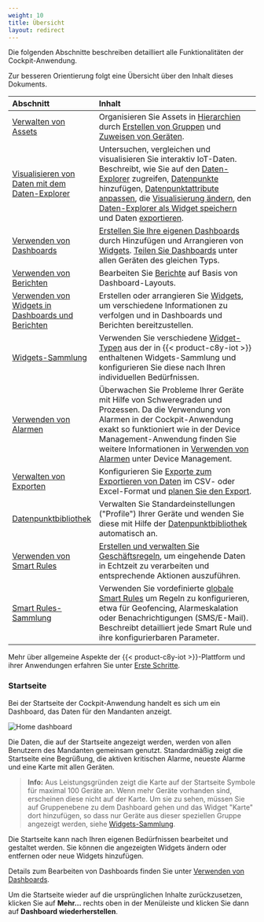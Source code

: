 ```yaml
---
weight: 10
title: Übersicht
layout: redirect
---
```


Die folgenden Abschnitte beschreiben detailliert alle Funktionalitäten der Cockpit-Anwendung.

Zur besseren Orientierung folgt eine Übersicht über den Inhalt dieses Dokuments.

<table>
<thead>
<colgroup>
   <col style="width: 20%;">
   <col style="width: 80%;">
</colgroup>
<tr>
<th align="left">Abschnitt</th>
<th align="left">Inhalt</th>
</tr>
</thead>
<tbody>
<tr>
<td align="left"><a href="#managing-assets">Verwalten von Assets</a></td>
<td align="left">Organisieren Sie Assets in <a href="#hierarchies">Hierarchien</a> durch <a href="#creating-groups">Erstellen von Gruppen</a> und <a href="#assigning-devices">Zuweisen von Geräten</a>.</td>
</tr>
<tr>
<td align="left"><a href="#data-explorer">Visualisieren von Daten mit dem Daten-Explorer</a></td>
<td align="left">Untersuchen, vergleichen und visualisieren Sie interaktiv IoT-Daten. <br> Beschreibt, wie Sie auf den <a href="#data-explorer">Daten-Explorer</a> zugreifen, <a href="#add-data-points">Datenpunkte</a> hinzufügen, <a href="#customize-data-points">Datenpunktattribute anpassen</a>, die <a href="#change-visualization">Visualisierung ändern</a>, den <a href="#create-widget">Daten-Explorer als Widget speichern</a> und Daten <a href="#export-data">exportieren</a>.</td>
</tr>
<tr>
<td align="left"><a href="#dashboards">Verwenden von Dashboards</a></td>
<td align="left"><a href="#creating-dashboards">Erstellen Sie Ihre eigenen Dashboards</a> durch Hinzufügen und Arrangieren von <a href="#adding-widgets">Widgets</a>. <a href="#sharing-dashboards">Teilen Sie Dashboards</a> unter allen Geräten des gleichen Typs.</td>
</tr>
</tr>
<tr>
<td align="left"><a href="#reports">Verwenden von Berichten</a></td>
<td align="left">Bearbeiten Sie <a href="#reports">Berichte</a> auf Basis von Dashboard-Layouts.</td>
</tr>
</tr>
<tr>
<td align="left"><a href="#using-widgets">Verwenden von Widgets in Dashboards und Berichten</a></td>
<td align="left">Erstellen oder arrangieren Sie <a href="#using-widgets">Widgets</a>, um verschiedene Informationen zu verfolgen und in Dashboards und Berichten bereitzustellen.</td>
</tr>
<tr>
<td align="left"><a href="#widgets-collection">Widgets-Sammlung</a></td>
<td align="left">Verwenden Sie verschiedene <a href="#widgets-collection">Widget-Typen</a> aus der in {{< product-c8y-iot >}} enthaltenen Widgets-Sammlung und konfigurieren Sie diese nach Ihren individuellen Bedürfnissen.</td>
</tr>
<tr>
<td align="left"><a href="../../benutzerhandbuch/device-management-de/#alarm-monitoring">Verwenden von Alarmen</a></td>
<td align="left">Überwachen Sie Probleme Ihrer Geräte mit Hilfe von Schweregraden und Prozessen. Da die Verwendung von Alarmen in der Cockpit-Anwendung exakt so funktioniert wie in der Device Management-Anwendung finden Sie weitere Informationen in <a href="../../benutzerhandbuch/device-management-de/#alarm-monitoring">Verwenden von Alarmen</a> unter Device Management.</td>
<tr>
<td align="left"><a href="#exports">Verwalten von Exporten</a></td>
<td align="left">Konfigurieren Sie <a href="#exports">Exporte zum Exportieren von Daten</a> im CSV- oder Excel-Format und <a href="#schedule-export">planen Sie den Export</a>.</td>
</tr>
<tr>
<td align="left"><a href="#data-point-library">Datenpunktbibliothek</a></td>
<td align="left">Verwalten Sie Standardeinstellungen ("Profile") Ihrer Geräte und wenden Sie diese mit Hilfe der <a href="#data-point-library">Datenpunktbibliothek</a> automatisch an.</td>
</tr>
<tr>
<td align="left"><a href="#smart-rules">Verwenden von Smart Rules</a></td>
<td align="left"><a href="#create-rules">Erstellen und verwalten Sie Geschäftsregeln</a>, um eingehende Daten in Echtzeit zu verarbeiten und entsprechende Aktionen auszuführen.</td>
</tr>
<tr>
<td align="left"><a href="#smart-rules-collection">Smart Rules-Sammlung</a></td>
<td align="left">Verwenden Sie vordefinierte <a href="#smart-rules-collection">globale Smart Rules</a> um Regeln zu konfigurieren, etwa für Geofencing, Alarmeskalation oder Benachrichtigungen (SMS/E-Mail). Beschreibt detailliert jede Smart Rule und ihre konfigurierbaren Parameter.</td>
</tr>
</tbody>
</table>

Mehr über allgemeine Aspekte der {{< product-c8y-iot >}}-Plattform und ihrer Anwendungen erfahren Sie unter [Erste Schritte](/benutzerhandbuch/getting-started-de).

<a name="home"></a>
### Startseite

Bei der Startseite der Cockpit-Anwendung handelt es sich um ein Dashboard, das Daten für den Mandanten anzeigt.

![Home dashboard](/images/benutzerhandbuch/cockpit/cockpit-home-screen.png)

Die Daten, die auf der Startseite angezeigt werden, werden von allen Benutzern des Mandanten gemeinsam genutzt. Standardmäßig zeigt die Startseite eine Begrüßung, die aktiven kritischen Alarme, neueste Alarme und eine Karte mit allen Geräten.

> **Info:** Aus Leistungsgründen zeigt die Karte auf der Startseite Symbole für maximal 100 Geräte an. Wenn mehr Geräte vorhanden sind, erscheinen diese nicht auf der Karte. Um sie zu sehen, müssen Sie auf Gruppenebene zu dem Dashboard gehen und das Widget "Karte" dort hinzufügen, so dass nur Geräte aus dieser speziellen Gruppe angezeigt werden, siehe [Widgets-Sammlung](#widgets-collection).

Die Startseite kann nach Ihren eigenen Bedürfnissen bearbeitet und gestaltet werden. Sie können die angezeigten Widgets ändern oder entfernen oder neue Widgets hinzufügen.

Details zum Bearbeiten von Dashboards finden Sie unter [Verwenden von Dashboards](#dashboards).

Um die Startseite wieder auf die ursprünglichen Inhalte zurückzusetzen, klicken Sie auf **Mehr...** rechts oben in der Menüleiste und klicken Sie dann auf **Dashboard wiederherstellen**.
